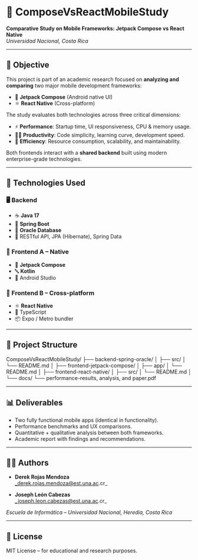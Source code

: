 # 📱 ComposeVsReactMobileStudy

**Comparative Study on Mobile Frameworks: Jetpack Compose vs React Native**  
_Universidad Nacional, Costa Rica_

---

## 🎯 Objective

This project is part of an academic research focused on **analyzing and comparing** two major mobile development frameworks:  
- 🧩 **Jetpack Compose** (Android native UI)
- ⚛️ **React Native** (Cross-platform)

The study evaluates both technologies across three critical dimensions:

- ⚡ **Performance**: Startup time, UI responsiveness, CPU & memory usage.
- 🧑‍💻 **Productivity**: Code simplicity, learning curve, development speed.
- 🔋 **Efficiency**: Resource consumption, scalability, and maintainability.

Both frontends interact with a **shared backend** built using modern enterprise-grade technologies.

---

## 🧪 Technologies Used

### 🖥️ Backend
- ☕ **Java 17**
- 🌱 **Spring Boot**
- 🐘 **Oracle Database**
- 🔐 RESTful API, JPA (Hibernate), Spring Data

### 📲 Frontend A – Native
- 🤖 **Jetpack Compose**
- 🔤 **Kotlin**
- 🧰 Android Studio

### 📲 Frontend B – Cross-platform
- ⚛️ **React Native**
- 💅 TypeScript
- 📦 Expo / Metro bundler

---

## 📁 Project Structure

ComposeVsReactMobileStudy/
├── backend-spring-oracle/
│ ├── src/
│ └── README.md
│
├── frontend-jetpack-compose/
│ ├── app/
│ └── README.md
│
├── frontend-react-native/
│ ├── src/
│ └── README.md
│
└── docs/
└── performance-results, analysis, and paper.pdf

---

## 📊 Deliverables

- Two fully functional mobile apps (identical in functionality).
- Performance benchmarks and UX comparisons.
- Quantitative + qualitative analysis between both frameworks.
- Academic report with findings and recommendations.

---

## 👨‍🎓 Authors

- **Derek Rojas Mendoza**  
  _derek.rojas.mendoza@est.una.ac.cr_

- **Joseph León Cabezas**  
  _joseph.leon.cabezas@est.una.ac.cr_

_Escuela de Informática – Universidad Nacional, Heredia, Costa Rica_

---

## 🧭 License

MIT License – for educational and research purposes.


